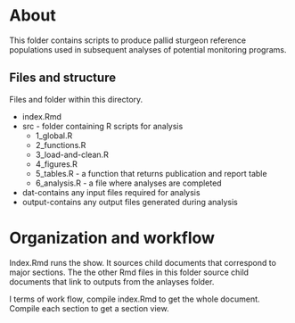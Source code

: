 

# About

This folder contains scripts to produce pallid sturgeon
reference populations used in subsequent analyses of potential monitoring
programs.

## Files and structure

Files and folder within this directory.

* index.Rmd
* src - folder containing R scripts for analysis
    * 1_global.R
    * 2_functions.R
    * 3_load-and-clean.R
    * 4_figures.R
    * 5_tables.R - a function that returns publication and report table
    * 6_analysis.R - a file where analyses are completed
* dat-contains any input files required for analysis
* output-contains any output files generated during analysis

# Organization and workflow

Index.Rmd runs the show. It sources child documents that correspond to 
major sections. The the other Rmd files in this folder source child 
documents that link to outputs from the anlayses folder. 


I terms of work flow, compile index.Rmd to get the whole document. 
Compile each section to get a section view. 



		
